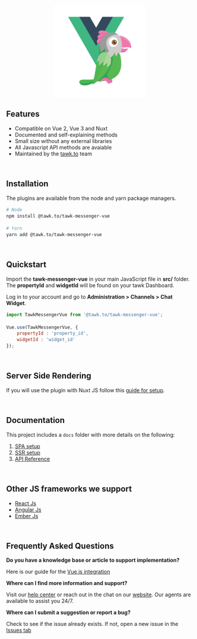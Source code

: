 <p align="center">
    <img width="250"
        src="./images/tawk-vue-logo.png"
        alt="Tawk Vue logo">
</p>

## Features
- Compatible on Vue 2, Vue 3 and Nuxt
- Documented and self-explaining methods
- Small size without any external libraries
- All Javascript API methods are avaiable
- Maintained by the [tawk.to](https://www.tawk.to]) team

<br/>

## Installation
The plugins are available from the node and yarn package managers.
```bash
# Node
npm install @tawk.to/tawk-messenger-vue

# Yarn
yarn add @tawk.to/tawk-messenger-vue
```

<br/>

## Quickstart
Import the **tawk-messenger-vue** in your main JavaScript file in **src/** folder. The **propertyId** and **widgetId** will
be found on your tawk Dashboard.

Log in to your account and go to **Administration > Channels > Chat Widget**.

```js
import TawkMessengerVue from '@tawk.to/tawk-messenger-vue';

Vue.use(TawkMessengerVue, {
    propertyId : 'property_id',
    widgetId : 'widget_id'
});
```

<br/>

## Server Side Rendering
If you will use the plugin with Nuxt JS follow this [guide for setup](docs/ssr-setup.md).

<br/>

## Documentation

This project includes a `docs` folder with more details on the following:
1.  [SPA setup](docs/spa-setup.md)
1.  [SSR setup](docs/ssr-setup.md)
1.  [API Reference](docs/api-reference.md)

<br/>

## Other JS frameworks we support
- [React Js](https://github.com/tawk/tawk-messenger-react)
- [Angular Js](https://github.com/tawk/tawk-messenger-angular)
- [Ember Js](https://github.com/tawk/tawk-messenger-ember)

<br/>

## Frequently Asked Questions

**Do you have a knowledge base or article to support implementation?**

Here is our guide for the [Vue.js integration](https://help.tawk.to/article/vue-js )

**Where can I find more information and support?**

Visit our [help center](https://help.tawk.to) or reach out in the chat on our [website](https://tawk.to). Our agents are available to assist you 24/7.

**Where can I submit a suggestion or report a bug?**

Check to see if the issue already exists. If not, open a new issue in the [Issues tab](https://github.com/tawk/tawk-messenger-vue/issues)
